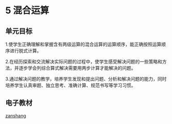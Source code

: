 # 5 混合运算

## 单元目标

1.使学生正确理解和掌握含有两级运算的混合运算的运算顺序，能正确按照运算顺序进行脱式计算。

2.在经历探索和交流解决实际问题的过程中，使学生感受解决问题的一些策略和方法，并逐步学会列综合算式解决需要用两步计算才能解决的问题。

3.通过解决问题的教学，培养学生发现和提出问题、分析和解决问题的能力，同时培养学生认真审题、独立思考、准确计算、规范书写等学习习惯。

## 电子教材

<Epep grade="xxsx2b" :pep="1221001202131" :pages="46" :paged="56" ></Epep>

[zanshang](../res/zanshang.md ':include')